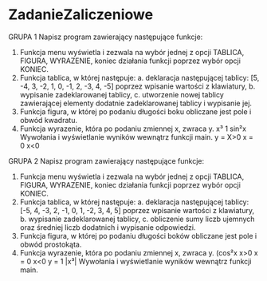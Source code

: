 # ZadanieZaliczeniowe
GRUPA 1
Napisz program zawierający następujące funkcje:
1) Funkcja menu wyświetla i zezwala na wybór jednej z opcji TABLICA, FIGURA, WYRAZENIE,
koniec działania funkcji poprzez wybór opcji KONIEC.
2) Funkcja tablica, w której następuje:
a. deklaracja następującej tablicy: [5, -4, 3, -2, 1, 0, -1, 2, -3, 4, -5] poprzez wpisanie
wartości z klawiatury,
b. wypisanie zadeklarowanej tablicy,
c.
utworzenie nowej tablicy zawierającej elementy dodatnie zadeklarowanej tablicy i
wypisanie jej.
3) Funkcja figura, w której po podaniu długości boku obliczane jest pole i obwód kwadratu.
4) Funkcja wyrazenie, która po podaniu zmiennej x, zwraca y.
x³
1
sin²x
Wywołania i wyświetlanie wyników wewnątrz funkcji main.
y =
X>0
x = 0
x<0

GRUPA 2
Napisz program zawierający następujące funkcje:
1) Funkcja menu wyświetla i zezwala na wybór jednej z opcji TABLICA, FIGURA, WYRAZENIE,
koniec działania funkcji poprzez wybór opcji KONIEC.
2) Funkcja tablica, w której następuje:
a. deklaracja następującej tablicy: [-5, 4, -3, 2, -1, 0, 1, -2, 3, 4, 5] poprzez wpisanie
wartości z klawiatury,
b. wypisanie zadeklarowanej tablicy,
c. obliczenie sumy liczb ujemnych oraz średniej liczb dodatnich i wypisanie odpowiedzi.
3) Funkcja figura, w której po podaniu długości boków obliczane jest pole i obwód prostokąta.
4) Funkcja wyrazenie, która po podaniu zmiennej x, zwraca y.
(cos²x x>0
x = 0
x<0
y = 1
|x³|
Wywołania i wyświetlanie wyników wewnątrz funkcji main.
